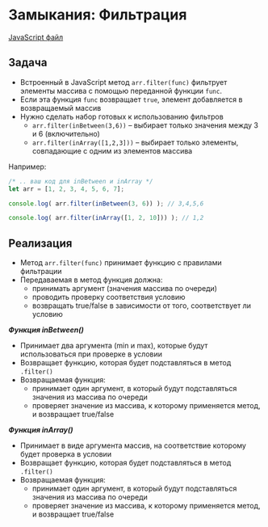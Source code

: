 # Замыкания: Фильтрация

[JavaScript файл](main.js)

## Задача
- Встроенный в JavaScript метод `arr.filter(func)` фильтрует элементы массива с помощью переданной функции `func`.
- Если эта функция `func` возвращает `true`, элемент добавляется в возвращаемый массив
- Нужно сделать набор готовых к использованию фильтров
  - `arr.filter(inBetween(3,6))` – выбирает только значения между 3 и 6 (включительно)
  - `arr.filter(inArray([1,2,3]))` – выбирает только элементы, совпадающие с одним из элементов массива

Например:
````javascript
/* .. ваш код для inBetween и inArray */
let arr = [1, 2, 3, 4, 5, 6, 7];

console.log( arr.filter(inBetween(3, 6)) ); // 3,4,5,6

console.log( arr.filter(inArray([1, 2, 10])) ); // 1,2
````

## Реализация
- Метод `arr.filter(func)` принимает функцию с правилами фильтрации
- Передаваемая в метод функция должна:
  - принимать аргумент (значения массива по очереди)
  - проводить проверку соответствия условию
  - возвращать true/false в зависимости от того, соответствует ли условию

**_Функция inBetween()_**
- Принимает два аргумента (min и max), которые будут использоваться при проверке в условии
- Возвращает функцию, которая будет подставляться в метод `.filter()`
- Возвращаемая функция:
  - принимает один аргумент, в который будут подставляться значения из массива по очереди
  - проверяет значение из массива, к которому применяется метод, и возвращает true/false

**_Функция inArray()_**
- Принимает в виде аргумента массив, на соответствие которому будет проверка в условии
- Возвращает функцию, которая будет подставляться в метод `.filter()`
- Возвращаемая функция:
  - принимает один аргумент, в который будут подставляться значения из массива по очереди
  - проверяет значение из массива, к которому применяется метод, и возвращает true/false